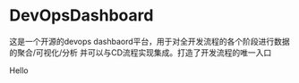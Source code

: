 # DevOpsDashboard
这是一个开源的devops dashbaord平台，用于对全开发流程的各个阶段进行数据的聚合/可视化/分析 并可以与CD流程实现集成。打造了开发流程的唯一入口

Hello